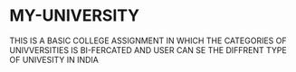 # MY-UNIVERSITY
THIS IS A BASIC COLLEGE ASSIGNMENT IN WHICH THE CATEGORIES OF UNIVVERSITIES IS BI-FERCATED AND USER CAN SE THE DIFFRENT TYPE OF UNIVESITY IN INDIA
